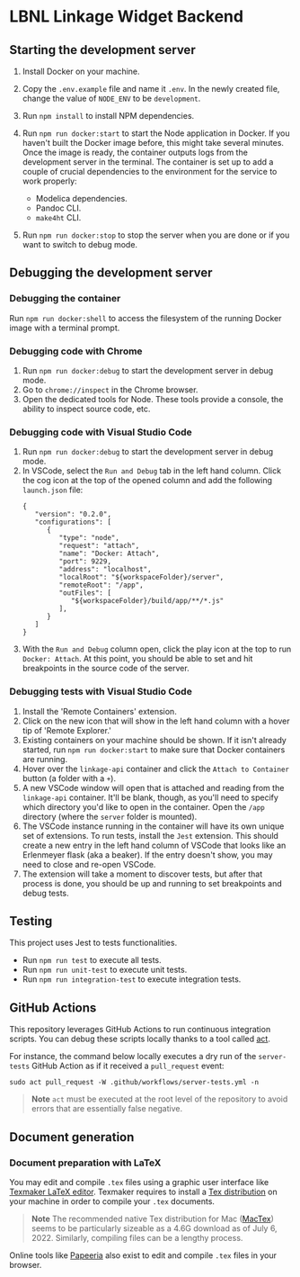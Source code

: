 # LBNL Linkage Widget Backend

## Starting the development server

1. Install Docker on your machine.
1. Copy the `.env.example` file and name it `.env`. In the newly created file, change the value of `NODE_ENV` to be `development`.
1. Run `npm install` to install NPM dependencies.
1. Run `npm run docker:start` to start the Node application in Docker. If you haven't built the Docker image before, this might take several minutes. Once the image is ready, the container outputs logs from the development server in the terminal. The container is set up to add a couple of crucial dependencies to the environment for the service to work properly:

   - Modelica dependencies.
   - Pandoc CLI.
   - `make4ht` CLI.

1. Run `npm run docker:stop` to stop the server when you are done or if you want to switch to debug mode.

## Debugging the development server

### Debugging the container

Run `npm run docker:shell` to access the filesystem of the running Docker image with a terminal prompt.

### Debugging code with Chrome

1. Run `npm run docker:debug` to start the development server in debug mode.
1. Go to `chrome://inspect` in the Chrome browser.
1. Open the dedicated tools for Node. These tools provide a console, the ability to inspect source code, etc.

### Debugging code with Visual Studio Code

1. Run `npm run docker:debug` to start the development server in debug mode.
1. In VSCode, select the `Run and Debug` tab in the left hand column. Click the cog icon at the top of the opened column and add the following `launch.json` file:
   ```
   {
      "version": "0.2.0",
      "configurations": [
         {
            "type": "node",
            "request": "attach",
            "name": "Docker: Attach",
            "port": 9229,
            "address": "localhost",
            "localRoot": "${workspaceFolder}/server",
            "remoteRoot": "/app",
            "outFiles": [
               "${workspaceFolder}/build/app/**/*.js"
            ],
         }
      ]
   }
   ```
1. With the `Run and Debug` column open, click the play icon at the top to run `Docker: Attach`. At this point, you should be able to set and hit breakpoints in the source code of the server.

### Debugging tests with Visual Studio Code

1. Install the 'Remote Containers' extension.
1. Click on the new icon that will show in the left hand column with a hover tip of 'Remote Explorer.'
1. Existing containers on your machine should be shown. If it isn't already started, run `npm run docker:start` to make sure that Docker containers are running.
1. Hover over the `linkage-api` container and click the `Attach to Container` button (a folder with a `+`).
1. A new VSCode window will open that is attached and reading from the `linkage-api` container. It'll be blank, though, as you'll need to specify which directory you'd like to open in the container. Open the `/app` directory (where the `server` folder is mounted).
1. The VSCode instance running in the container will have its own unique set of extensions. To run tests, install the `Jest` extension. This should create a new entry in the left hand column of VSCode that looks like an Erlenmeyer flask (aka a beaker). If the entry doesn't show, you may need to close and re-open VSCode.
1. The extension will take a moment to discover tests, but after that process is done, you should be up and running to set breakpoints and debug tests.

## Testing

This project uses Jest to tests functionalities.

- Run `npm run test` to execute all tests.
- Run `npm run unit-test` to execute unit tests.
- Run `npm run integration-test` to execute integration tests.

## GitHub Actions

This repository leverages GitHub Actions to run continuous integration scripts. You can debug these scripts locally thanks to a tool called [act](https://github.com/nektos/act).

For instance, the command below locally executes a dry run of the `server-tests` GitHub Action as if it received a `pull_request` event:

```
sudo act pull_request -W .github/workflows/server-tests.yml -n
```

> **Note** `act` must be executed at the root level of the repository to avoid errors that are essentially false negative.

## Document generation

### Document preparation with LaTeX

You may edit and compile `.tex` files using a graphic user interface like [Texmaker LaTeX editor](https://www.xm1math.net/texmaker/download.html). Texmaker requires to install a [Tex distribution](https://www.latex-project.org/get/) on your machine in order to compile your `.tex` documents.

> **Note** The recommended native Tex distribution for Mac ([MacTex](https://www.tug.org/mactex/mactex-download.html)) seems to be particularly sizeable as a 4.6G download as of July 6, 2022. Similarly, compiling files can be a lengthy process.

Online tools like [Papeeria](www.papeeria.com) also exist to edit and compile `.tex` files in your browser.
